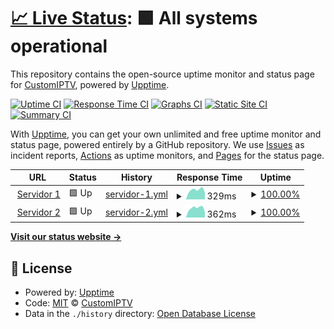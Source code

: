 # [📈 Live Status](https://CustomIPTV.github.io/RealTimeStatus): <!--live status--> **🟩 All systems operational**

This repository contains the open-source uptime monitor and status page for [CustomIPTV](https://CustomIPTV.github.io/RealTimeStatus), powered by [Upptime](https://github.com/upptime/upptime).

[![Uptime CI](https://github.com/CustomIPTV/RealTimeStatus/workflows/Uptime%20CI/badge.svg)](https://github.com/CustomIPTV/RealTimeStatus/actions?query=workflow%3A%22Uptime+CI%22)
[![Response Time CI](https://github.com/CustomIPTV/RealTimeStatus/workflows/Response%20Time%20CI/badge.svg)](https://github.com/CustomIPTV/RealTimeStatus/actions?query=workflow%3A%22Response+Time+CI%22)
[![Graphs CI](https://github.com/CustomIPTV/RealTimeStatus/workflows/Graphs%20CI/badge.svg)](https://github.com/CustomIPTV/RealTimeStatus/actions?query=workflow%3A%22Graphs+CI%22)
[![Static Site CI](https://github.com/CustomIPTV/RealTimeStatus/workflows/Static%20Site%20CI/badge.svg)](https://github.com/CustomIPTV/RealTimeStatus/actions?query=workflow%3A%22Static+Site+CI%22)
[![Summary CI](https://github.com/CustomIPTV/RealTimeStatus/workflows/Summary%20CI/badge.svg)](https://github.com/CustomIPTV/RealTimeStatus/actions?query=workflow%3A%22Summary+CI%22)

With [Upptime](https://upptime.js.org), you can get your own unlimited and free uptime monitor and status page, powered entirely by a GitHub repository. We use [Issues](https://github.com/CustomIPTV/RealTimeStatus/issues) as incident reports, [Actions](https://github.com/CustomIPTV/RealTimeStatus/actions) as uptime monitors, and [Pages](https://CustomIPTV.github.io/RealTimeStatus) for the status page.

<!--start: status pages-->
<!-- This summary is generated by Upptime (https://github.com/upptime/upptime) -->
<!-- Do not edit this manually, your changes will be overwritten -->
<!-- prettier-ignore -->
| URL | Status | History | Response Time | Uptime |
| --- | ------ | ------- | ------------- | ------ |
| <img alt="" src="https://icons.duckduckgo.com/ip3/suptv.co.ico" height="13"> [Servidor 1](http://suptv.co) | 🟩 Up | [servidor-1.yml](https://github.com/CustomIPTV/RealTimeStatus/commits/HEAD/history/servidor-1.yml) | <details><summary><img alt="Response time graph" src="./graphs/servidor-1/response-time-week.png" height="20"> 329ms</summary><br><a href="https://CustomIPTV.github.io/RealTimeStatus/history/servidor-1"><img alt="Response time 333" src="https://img.shields.io/endpoint?url=https%3A%2F%2Fraw.githubusercontent.com%2FCustomIPTV%2FRealTimeStatus%2FHEAD%2Fapi%2Fservidor-1%2Fresponse-time.json"></a><br><a href="https://CustomIPTV.github.io/RealTimeStatus/history/servidor-1"><img alt="24-hour response time 229" src="https://img.shields.io/endpoint?url=https%3A%2F%2Fraw.githubusercontent.com%2FCustomIPTV%2FRealTimeStatus%2FHEAD%2Fapi%2Fservidor-1%2Fresponse-time-day.json"></a><br><a href="https://CustomIPTV.github.io/RealTimeStatus/history/servidor-1"><img alt="7-day response time 329" src="https://img.shields.io/endpoint?url=https%3A%2F%2Fraw.githubusercontent.com%2FCustomIPTV%2FRealTimeStatus%2FHEAD%2Fapi%2Fservidor-1%2Fresponse-time-week.json"></a><br><a href="https://CustomIPTV.github.io/RealTimeStatus/history/servidor-1"><img alt="30-day response time 306" src="https://img.shields.io/endpoint?url=https%3A%2F%2Fraw.githubusercontent.com%2FCustomIPTV%2FRealTimeStatus%2FHEAD%2Fapi%2Fservidor-1%2Fresponse-time-month.json"></a><br><a href="https://CustomIPTV.github.io/RealTimeStatus/history/servidor-1"><img alt="1-year response time 332" src="https://img.shields.io/endpoint?url=https%3A%2F%2Fraw.githubusercontent.com%2FCustomIPTV%2FRealTimeStatus%2FHEAD%2Fapi%2Fservidor-1%2Fresponse-time-year.json"></a></details> | <details><summary><a href="https://CustomIPTV.github.io/RealTimeStatus/history/servidor-1">100.00%</a></summary><a href="https://CustomIPTV.github.io/RealTimeStatus/history/servidor-1"><img alt="All-time uptime 99.95%" src="https://img.shields.io/endpoint?url=https%3A%2F%2Fraw.githubusercontent.com%2FCustomIPTV%2FRealTimeStatus%2FHEAD%2Fapi%2Fservidor-1%2Fuptime.json"></a><br><a href="https://CustomIPTV.github.io/RealTimeStatus/history/servidor-1"><img alt="24-hour uptime 100.00%" src="https://img.shields.io/endpoint?url=https%3A%2F%2Fraw.githubusercontent.com%2FCustomIPTV%2FRealTimeStatus%2FHEAD%2Fapi%2Fservidor-1%2Fuptime-day.json"></a><br><a href="https://CustomIPTV.github.io/RealTimeStatus/history/servidor-1"><img alt="7-day uptime 100.00%" src="https://img.shields.io/endpoint?url=https%3A%2F%2Fraw.githubusercontent.com%2FCustomIPTV%2FRealTimeStatus%2FHEAD%2Fapi%2Fservidor-1%2Fuptime-week.json"></a><br><a href="https://CustomIPTV.github.io/RealTimeStatus/history/servidor-1"><img alt="30-day uptime 100.00%" src="https://img.shields.io/endpoint?url=https%3A%2F%2Fraw.githubusercontent.com%2FCustomIPTV%2FRealTimeStatus%2FHEAD%2Fapi%2Fservidor-1%2Fuptime-month.json"></a><br><a href="https://CustomIPTV.github.io/RealTimeStatus/history/servidor-1"><img alt="1-year uptime 99.94%" src="https://img.shields.io/endpoint?url=https%3A%2F%2Fraw.githubusercontent.com%2FCustomIPTV%2FRealTimeStatus%2FHEAD%2Fapi%2Fservidor-1%2Fuptime-year.json"></a></details>
| <img alt="" src="https://icons.duckduckgo.com/ip3/dash.centre6.co.ico" height="13"> [Servidor 2](https://dash.centre6.co) | 🟩 Up | [servidor-2.yml](https://github.com/CustomIPTV/RealTimeStatus/commits/HEAD/history/servidor-2.yml) | <details><summary><img alt="Response time graph" src="./graphs/servidor-2/response-time-week.png" height="20"> 362ms</summary><br><a href="https://CustomIPTV.github.io/RealTimeStatus/history/servidor-2"><img alt="Response time 356" src="https://img.shields.io/endpoint?url=https%3A%2F%2Fraw.githubusercontent.com%2FCustomIPTV%2FRealTimeStatus%2FHEAD%2Fapi%2Fservidor-2%2Fresponse-time.json"></a><br><a href="https://CustomIPTV.github.io/RealTimeStatus/history/servidor-2"><img alt="24-hour response time 205" src="https://img.shields.io/endpoint?url=https%3A%2F%2Fraw.githubusercontent.com%2FCustomIPTV%2FRealTimeStatus%2FHEAD%2Fapi%2Fservidor-2%2Fresponse-time-day.json"></a><br><a href="https://CustomIPTV.github.io/RealTimeStatus/history/servidor-2"><img alt="7-day response time 362" src="https://img.shields.io/endpoint?url=https%3A%2F%2Fraw.githubusercontent.com%2FCustomIPTV%2FRealTimeStatus%2FHEAD%2Fapi%2Fservidor-2%2Fresponse-time-week.json"></a><br><a href="https://CustomIPTV.github.io/RealTimeStatus/history/servidor-2"><img alt="30-day response time 324" src="https://img.shields.io/endpoint?url=https%3A%2F%2Fraw.githubusercontent.com%2FCustomIPTV%2FRealTimeStatus%2FHEAD%2Fapi%2Fservidor-2%2Fresponse-time-month.json"></a><br><a href="https://CustomIPTV.github.io/RealTimeStatus/history/servidor-2"><img alt="1-year response time 364" src="https://img.shields.io/endpoint?url=https%3A%2F%2Fraw.githubusercontent.com%2FCustomIPTV%2FRealTimeStatus%2FHEAD%2Fapi%2Fservidor-2%2Fresponse-time-year.json"></a></details> | <details><summary><a href="https://CustomIPTV.github.io/RealTimeStatus/history/servidor-2">100.00%</a></summary><a href="https://CustomIPTV.github.io/RealTimeStatus/history/servidor-2"><img alt="All-time uptime 99.96%" src="https://img.shields.io/endpoint?url=https%3A%2F%2Fraw.githubusercontent.com%2FCustomIPTV%2FRealTimeStatus%2FHEAD%2Fapi%2Fservidor-2%2Fuptime.json"></a><br><a href="https://CustomIPTV.github.io/RealTimeStatus/history/servidor-2"><img alt="24-hour uptime 100.00%" src="https://img.shields.io/endpoint?url=https%3A%2F%2Fraw.githubusercontent.com%2FCustomIPTV%2FRealTimeStatus%2FHEAD%2Fapi%2Fservidor-2%2Fuptime-day.json"></a><br><a href="https://CustomIPTV.github.io/RealTimeStatus/history/servidor-2"><img alt="7-day uptime 100.00%" src="https://img.shields.io/endpoint?url=https%3A%2F%2Fraw.githubusercontent.com%2FCustomIPTV%2FRealTimeStatus%2FHEAD%2Fapi%2Fservidor-2%2Fuptime-week.json"></a><br><a href="https://CustomIPTV.github.io/RealTimeStatus/history/servidor-2"><img alt="30-day uptime 100.00%" src="https://img.shields.io/endpoint?url=https%3A%2F%2Fraw.githubusercontent.com%2FCustomIPTV%2FRealTimeStatus%2FHEAD%2Fapi%2Fservidor-2%2Fuptime-month.json"></a><br><a href="https://CustomIPTV.github.io/RealTimeStatus/history/servidor-2"><img alt="1-year uptime 100.00%" src="https://img.shields.io/endpoint?url=https%3A%2F%2Fraw.githubusercontent.com%2FCustomIPTV%2FRealTimeStatus%2FHEAD%2Fapi%2Fservidor-2%2Fuptime-year.json"></a></details>

<!--end: status pages-->

[**Visit our status website →**](https://CustomIPTV.github.io/RealTimeStatus)

## 📄 License

- Powered by: [Upptime](https://github.com/upptime/upptime)
- Code: [MIT](./LICENSE) © [CustomIPTV](https://CustomIPTV.github.io/RealTimeStatus)
- Data in the `./history` directory: [Open Database License](https://opendatacommons.org/licenses/odbl/1-0/)
